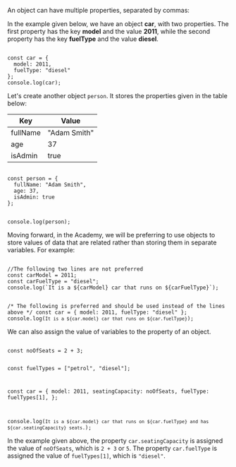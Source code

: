 An object can have multiple properties,
separated by commas:

In the example given below,
we have an object **car**,
with two properties.
The first property has the key **model**
and the value **2011**,
while the second property has the key
**fuelType** and
the value **diesel**.

<codeblock language="javascript" type="lesson">
<code>
const car = {
  model: 2011,
  fuelType: "diesel"
};
console.log(car);
</code>
</codeblock>

Let's create another object `person`.
It stores the properties given in the table below:

| Key      | Value        |
| -------- | ------------ |
| fullName | "Adam Smith" |
| age      | 37           |
| isAdmin  | true         |

<codeblock language="javascript" type="lesson">
<code>
const person = {
  fullName: "Adam Smith",
  age: 37,
  isAdmin: true
};

console.log(person);
</code>
</codeblock>

Moving forward, in the Academy,
we will be preferring to use
objects to store values of
data that are related
rather than
storing them in separate variables.
For example:

<codeblock language="javascript" type="lesson">
<code>
//The following two lines are not preferred
const carModel = 2011;
const carFuelType = "diesel";
console.log(`It is a ${carModel} car that runs on ${carFuelType}`);

/*
The following is preferred and
should be used instead of the lines above
*/
const car = {
  model: 2011,
  fuelType: "diesel"
};
console.log(`It is a ${car.model} car that runs on ${car.fuelType}`);
</code>
</codeblock>

We can also assign the value of variables
to the property of an object.

<codeblock language="javascript" type="lesson">
<code>
const noOfSeats = 2 + 3;

const fuelTypes = ["petrol", "diesel"];

const car = {
  model: 2011,
  seatingCapacity: noOfSeats,
  fuelType: fuelTypes[1],
};

console.log(`It is a ${car.model} car that runs on ${car.fuelType} and has ${car.seatingCapacity} seats.`);
</code>
</codeblock>

In the example given above,
the property `car.seatingCapacity`
is assigned the value of `noOfSeats`,
which is `2 + 3` or `5`.
The property `car.fuelType`
is assigned the value of `fuelTypes[1]`,
which is `"diesel"`.
